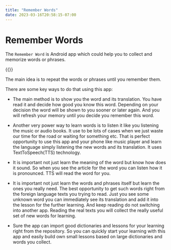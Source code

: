 ```yaml
---
title: "Remember Words"
date: 2023-03-16T20:58:15-07:00
---
```


# Remember Words

The `Remember Word` is Android app which could help you to collect and memorize words or phrases.

{{<youtube t1ELVD0msZc>}}

The main idea is to repeat the words or phrases until you remember them.

There are some key ways to do that using this app:

- The main method is to show you the word and its translation.
You have read it and decide how good you know this word. Depending on your decision the word will be shown to you sooner or later again. And you will refresh your memory until you decide you remember this word.


- Another very power way to learn words is to listen it like you listening the music or audio books. It use to be lots of cases when we just waste our time for the road or waiting for something etc. That is perfect opportunity to use this app and your phone like music player and learn the language simply listening the new words and its translation. It uses TextToSpeech(TTS) technology.

- It is important not just learn the meaning of the word but know how does it sound. So when you see the article for the word you can listen how it is pronounced. TTS will read the word for you.

- It is important not just learn the words and phrases itself but learn the ones you really need. The best opportunity to get such words right from the foreign language texts you trying to read. Just you see some unknown word you can immediately see its translation and add it into the lesson for the further learning. And keep reading do not switching into another app. Reading the real texts you will collect the really useful set of new words for learning.

- Sure the app can import good dictionaries and lessons for your learning right from the repository. So you can quickly start your learning with this app and easily build own small lessons based on large dictionaries and words you collect.

